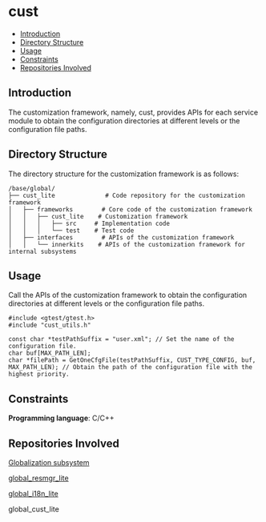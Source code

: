 # cust<a name="EN-US_TOPIC_0000001126254525"></a>

-   [Introduction](#section1881113251316)
-   [Directory Structure](#section196561842161316)
-   [Usage](#section1799421112165)
-   [Constraints](#section1811111510182)
-   [Repositories Involved](#section170262901818)

## Introduction<a name="section1881113251316"></a>

The customization framework, namely, cust, provides APIs for each service module to obtain the configuration directories at different levels or the configuration file paths.

## Directory Structure<a name="section196561842161316"></a>

The directory structure for the customization framework is as follows:

```
/base/global/
├── cust_lite              # Code repository for the customization framework
│   ├── frameworks        # Core code of the customization framework
│   │   ├── cust_lite    # Customization framework
│   │   │   ├── src     # Implementation code
│   │   │   └── test    # Test code
│   ├── interfaces        # APIs of the customization framework
│   │   └── innerkits    # APIs of the customization framework for internal subsystems
```

## Usage<a name="section1799421112165"></a>

Call the APIs of the customization framework to obtain the configuration directories at different levels or the configuration file paths.

```
#include <gtest/gtest.h>
#include "cust_utils.h"

const char *testPathSuffix = "user.xml"; // Set the name of the configuration file.
char buf[MAX_PATH_LEN];
char *filePath = GetOneCfgFile(testPathSuffix, CUST_TYPE_CONFIG, buf, MAX_PATH_LEN); // Obtain the path of the configuration file with the highest priority.
```

## Constraints<a name="section1811111510182"></a>

**Programming language**: C/C++

## Repositories Involved<a name="section170262901818"></a>

[Globalization subsystem](https://gitee.com/openharmony/docs/blob/master/en/readme/globalization.md)

[global\_resmgr\_lite](https://gitee.com/openharmony/global_resmgr_lite/blob/master/README.md)

[global\_i18n\_lite](https://gitee.com/openharmony/global_i18n_lite/blob/master/README.md)

global\_cust\_lite

